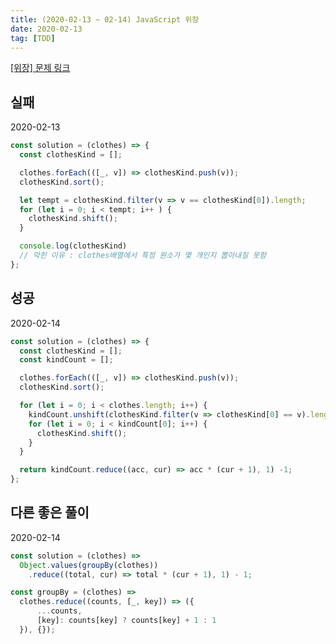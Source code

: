 ```yaml
---
title: (2020-02-13 ~ 02-14) JavaScript 위장
date: 2020-02-13
tag: [TDD]
---
```


[[위장] 문제 링크](https://programmers.co.kr/learn/courses/30/lessons/42578)

## 실패

2020-02-13

```javascript
const solution = (clothes) => {
  const clothesKind = [];

  clothes.forEach(([_, v]) => clothesKind.push(v));
  clothesKind.sort();

  let tempt = clothesKind.filter(v => v == clothesKind[0]).length;
  for (let i = 0; i < tempt; i++ ) {
    clothesKind.shift();
  }

  console.log(clothesKind)
  // 막힌 이유 : clothes배열에서 특정 원소가 몇 개인지 뽑아내질 못함
};
```

## 성공

2020-02-14

```javascript
const solution = (clothes) => {
  const clothesKind = [];
  const kindCount = [];

  clothes.forEach(([_, v]) => clothesKind.push(v));
  clothesKind.sort();

  for (let i = 0; i < clothes.length; i++) {
    kindCount.unshift(clothesKind.filter(v => clothesKind[0] == v).length);
    for (let i = 0; i < kindCount[0]; i++) {
      clothesKind.shift();
    }
  }

  return kindCount.reduce((acc, cur) => acc * (cur + 1), 1) -1;
};
```

## 다른 좋은 풀이

2020-02-14

```javascript
const solution = (clothes) =>
  Object.values(groupBy(clothes))
    .reduce((total, cur) => total * (cur + 1), 1) - 1;

const groupBy = (clothes) =>
  clothes.reduce((counts, [_, key]) => ({
      ...counts,
      [key]: counts[key] ? counts[key] + 1 : 1
  }), {});
```
